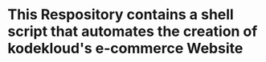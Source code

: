 # This Respository contains a shell script that automates the creation of kodekloud's e-commerce Website

